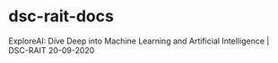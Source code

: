 # dsc-rait-docs
ExploreAI: Dive Deep into Machine Learning and Artificial Intelligence | DSC-RAIT 20-09-2020 
